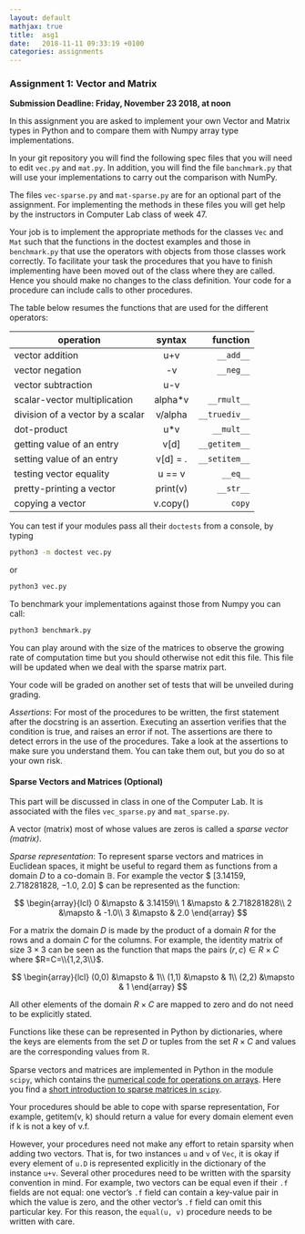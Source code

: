 ```yaml
---
layout: default
mathjax: true
title:  asg1
date:   2018-11-11 09:33:19 +0100
categories: assignments
---
```


### Assignment 1: Vector and Matrix 

**Submission Deadline: Friday, November 23 2018, at noon**


In this assignment you are asked to implement your own Vector and Matrix
types in Python and to compare them with Numpy array type implementations.


In your git repository you will find the following spec files that you
will need to edit `vec.py` and `mat.py`. In addition, you will find the
file `banchmark.py` that will use your implementations to carry out the
comparison with NumPy.

The files `vec-sparse.py` and `mat-sparse.py` are for an optional part
of the assignment. For implementing the methods in these files you will
get help by the instructors in Computer Lab class of week 47.

Your job is to implement the appropriate methods for the classes `Vec`
and `Mat` such that the functions in the doctest examples and those in
`benchmark.py` that use the operators with objects from those classes
work correctly.  To facilitate your task the procedures that you have to
finish implementing have been moved out of the class where they are
called. Hence you should make no changes to the class definition.  Your
code for a procedure can include calls to other procedures.

The table below resumes the functions that are used for the different operators:

| operation                       |syntax	|function|
|----------|:-------------:|------:|
|vector addition				 |u+v		|`__add__`
|vector negation				 |	 -v		|`__neg__`
|vector subtraction				 |u-v		|
|scalar-vector multiplication	 |alpha*v	|`__rmult__`
|division of a vector by a scalar| v/alpha	|`__truediv__`
|dot-product					 |	 u*v	|`__mult__`	
|getting value of an entry		 |v[d]		|`__getitem__`
|setting value of an entry		 |v[d] = .	|`__setitem__`
|testing vector equality		 |	 u == v	|`__eq__`
|pretty-printing a vector		 |print(v)	|`__str__`
|copying a vector                | v.copy() |`copy`






You can test if your modules pass all their `doctests` from a console,
by typing
```bash
python3 -m doctest vec.py
```
or
```bash
python3 vec.py
```
To benchmark your implementations against those from Numpy you can call:
```bash
python3 benchmark.py
```
You can play around with the size of the matrices to observe the growing rate of
computation time but you should otherwise not edit this file. This file
will be updated when we deal with the sparse matrix part.

Your code will be graded on another set of tests that will be unveiled
during grading. 




*Assertions*: For most of the procedures to be written, the first
statement after the docstring is an assertion. Executing an assertion
verifies that the condition is true, and raises an error if not. The
assertions are there to detect errors in the use of the procedures. Take
a look at the assertions to make sure you understand them. You can take
them out, but you do so at your own risk.





#### Sparse Vectors and Matrices (Optional)

This part will be discussed in class in one of the Computer Lab. It is
associated with the files `vec_sparse.py` and `mat_sparse.py`. 

A vector (matrix) most of whose values are zeros is called a *sparse
vector (matrix)*.

*Sparse representation*:
To represent sparse vectors and matrices in Euclidean spaces, it might be useful to regard
them as functions from a domain $D$ to a co-domain $\mathbb{B}$. For
example the vector
$
[3.14159, 2.718281828, −1.0, 2.0]
$
can be represented as the function:

$$
\begin{array}{lcl}
0 &\mapsto & 3.14159\\
1 &\mapsto & 2.718281828\\
2 &\mapsto & -1.0\\
3 &\mapsto & 2.0
\end{array}
$$

For a matrix the domain $D$ is made by the product of a domain $R$ for
the rows and a domain $C$ for the columns. For example, the identity
matrix of size $3\times 3$ can be seen as the function that maps the
pairs $(r,c)\in R\times C$ where $R=C=\\{1,2,3\\}$.

$$
\begin{array}{lcl}
(0,0) &\mapsto & 1\\
(1,1) &\mapsto & 1\\
(2,2) &\mapsto & 1
\end{array}
$$

All other elements of the domain $R\times C$ are mapped to zero and do
not need to be explicitly stated.

Functions like these can be represented in Python by dictionaries, where
the keys are elements from the set $D$ or tuples from the set $R\times
C$ and values are the corresponding values from $\mathbb{R}$.

Sparse vectors and matrices are implemented in Python in the module
`scipy`, which contains the [numerical code for operations on
arrays](https://www.scipy.org/scipylib/faq.html#what-is-the-difference-between-numpy-and-scipy). Here
you find a [short introduction to sparse matrices in
`scipy`](https://imada.sdu.dk/~marco/DM559/Resources/Ipython/Sparse.html).

Your procedures should be able to cope with sparse representation, For
example, getitem(v, k) should return a value for every domain element
even if k is not a key of v.f.

However, your procedures need not make any effort to retain sparsity
when adding two vectors. That is, for two instances `u` and `v` of
`Vec`, it is okay if every element of `u.D` is represented explicitly in
the dictionary of the instance `u+v`.  Several other procedures need to
be written with the sparsity convention in mind. For example, two
vectors can be equal even if their `.f` fields are not equal: one vector’s
`.f` field can contain a key-value pair in which the value is zero, and
the other vector’s `.f` field can omit this particular key. For this
reason, the `equal(u, v)` procedure needs to be written with care.











